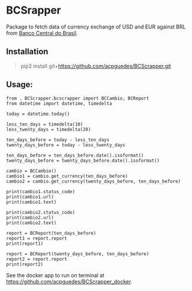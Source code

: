 # BCSrapper

Package to fetch data of currency exchange of USD and EUR against BRL from [Banco Central do Brasil](https://www.bcb.gov.br/).

## Installation
> pip3 install git+https://github.com/acpguedes/BCScrapper.git

## Usage:
```{python3}
from . BCScrapper.bcscrapper import BCCambio, BCReport
from datetime import datetime, timedelta

today = datetime.today()

less_ten_days = timedelta(10)
less_twenty_days = timedelta(20)

ten_days_before = today - less_ten_days
twenty_days_before = today - less_twenty_days

ten_days_before = ten_days_before.date().isoformat()
twenty_days_before = twenty_days_before.date().isoformat()

cambio = BCCambio()
cambio1 = cambio.get_currency(ten_days_before)
cambio2 = cambio.get_currency(twenty_days_before, ten_days_before)

print(cambio1.status_code)
print(cambio1.url)
print(cambio1.text)

print(cambio2.status_code)
print(cambio2.url)
print(cambio2.text)

report = BCReport(ten_days_before)
report1 = report.report
print(report1)

report = BCReport(twenty_days_before, ten_days_before)
report2 = report.report
print(report2)
```

See the docker app to run on terminal at https://github.com/acpguedes/BCScrapper_docker.
